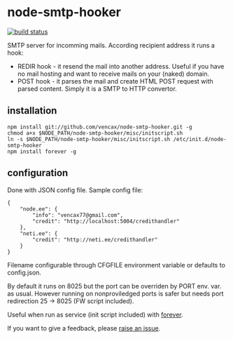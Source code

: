 # node-smtp-hooker

[![build status](https://api.travis-ci.org/vencax/node-smtp-hooker.svg)](https://travis-ci.org/vencax/node-smtp-hooker)


SMTP server for incomming mails.
According recipient address it runs a hook:

- REDIR hook - it resend the mail into another address.
    Useful if you have no mail hosting and want to receive mails on your (naked) domain.
- POST hook - it parses the mail and create HTML POST request with parsed content.
    Simply it is a SMTP to HTTP convertor.

## installation

    npm install git://github.com/vencax/node-smtp-hooker.git -g
    chmod a+x $NODE_PATH/node-smtp-hooker/misc/initscript.sh
    ln -s $NODE_PATH/node-smtp-hooker/misc/initscript.sh /etc/init.d/node-smtp-hooker
    npm install forever -g

## configuration

Done with JSON config file. Sample config file:

    {
        "node.ee": {
            "info": "vencax77@gmail.com",
            "credit": "http://localhost:5004/credithandler"
        },
        "neti.ee": {
            "credit": "http://neti.ee/credithandler"
        }
    }

Filename configurable through CFGFILE environment variable or defaults to config.json.

By default it runs on 8025 but the port can be overriden by PORT env. var. as usual.
However running on nonproviledged ports is safer but needs port redirection 25 -> 8025 (FW script included).

Useful when run as service (init script included) with [forever](https://github.com/nodejitsu/forever).

If you want to give a feedback, please [raise an issue](https://github.com/vencax/node-smtp-hooker/issues).
